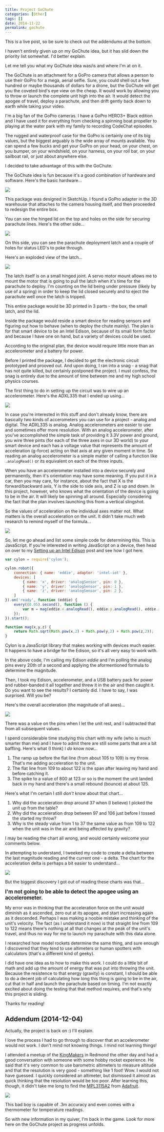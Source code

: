 ```yaml
---
title: Project GoChute
categories: [Other]
tags: []
date: 2014-11-22
permalink: gochute
---
```


This is a live post, so be sure to check out the addendums at the bottom.


I haven&#39;t entirely given up on my GoChute idea, but it has slid down the priority list somewhat. I&#39;d better explain.

Let me tell you what my GoChute idea was/is and where I&#39;m at on it.

The GoChute is an attachment for a GoPro camera that allows a person to use their GoPro for a mega, aerial selfie. Sure, you could shell out a few hundred or maybe thousands of dollars for a drone, but the GoChute will get you the coveted bird&#39;s eye view on the cheap. It would work by allowing you to throw or launch the complete unit high into the air. It would detect the apogee of travel, deploy a parachute, and then drift gently back down to earth while taking your video.

I&#39;m a big fan of the GoPro cameras. I have a GoPro HERO3+ Black edition and I have used it for everything from checking a spinning boat propeller to playing at the water park with my family to recording CodeChat episodes.

The rugged and waterproof case for the GoPro is certainly one of its big values, but the biggest arguably is the wide array of mounts available. You can spend a few bucks and get your GoPro on your head, on your chest, on you bumper, on your windshield, on your harness, on your roll bar, on your sailboat rail, or just about anywhere else.

I decided to take advantage of this with the GoChute.

The GoChute idea is fun because it&#39;s a good combination of hardware and software. Here&#39;s the basic hardware...

![](/files/gochute_01.png)

This package was designed in SketchUp. I found a GoPro adapter in the 3D warehouse that attaches to the camera housing itself, and then proceeded to redesign the entire box.

You can see the hinged lid on the top and holes on the side for securing parachute lines. Here&#39;s the other side...

![](/files/gochute_02.png)

On this side, you can see the parachute deployment latch and a couple of holes for status LED&#39;s to poke through.

Here&#39;s an exploded view of the latch...

![](/files/gochute_03.png)

The latch itself is on a small hinged joint. A servo motor mount allows me to mount the motor that is going to pull the latch when it&#39;s time for the parachute to deploy. I&#39;m counting on the lid being under pressure (likely by use of a spring) in order to keep the lid closed securely and to eject the parachute well once the latch is tripped.

This entire package would be 3D printed in 3 parts - the box, the small latch, and the lid.

Inside the package would reside a smart device for reading sensors and figuring out how to behave (when to deploy the chute mainly). The plan is for that smart device to be an Intel Edison, because of its small form factor and because I have one on hand, but a variety of devices could be used.

According to the original plan, the device would require little more than an accelerometer and a battery for power.

Before I printed the package, I decided to get the electronic circuit prototyped and prooved out. And upon doing, I ran into a snag - a snag that has not quite killed, but certainly postponed the project. I must confess, the snag is entirely due to the amount of time between me and my high school physics courses.

The first thing to do in setting up the circuit was to wire up an accelerometer. Here&#39;s the ADXL335 that I ended up using...

![](/files/gochute_04.jpg)

In case you&#39;re interested in this stuff and don&#39;t already know, there are basically two kinds of accerometers you can use for a project - analog and digital. The ADXL335 is analog. Analog accelerometers are easier to use and sometimes offer more resolution. With an analog accelerometer, after you&#39;ve accomplished the simple task of providing it 3.3V power and ground, you wire three pints (for each of the three axes in our 3D world) to your smart device and each has a voltage value that represents the amount of acceleration (g-force) acting on that axis at any given moment in time. So reading an analog accelerometer is a simple matter of calling a function like `.analogRead()` or its equivalent on each of the three inputs.

When you have an accelerometer installed into a device securely and permanently, then it&#39;s orientation may have some meaning. If you put it in a car, then you may care, for instance, about the fact that X is the forward/backward axis, Y is the side to side axis, and Z is up and down. In this project, however, who knows what the orientation of the device is going to be in the air. It will likely be spinning all around. Especially considering the fact that the plan involves launching this from a vertical slingshot.

So the values of acceleration on the individual axes matter not. What matters is the overall acceleration on the unit. It didn&#39;t take much web research to remind myself of the formula...

![](/files/gochute_05.png)

So, let me go ahead and list some simple code for determining this. This is JavaScript. If you&#39;re interested in writing JavaScript on a device, then head on over to my [Setting up an Intel Edison](/edison-setup) post and see how I got here.

``` js
var cylon = require('cylon');

cylon.robot({
    connection: { name: 'eddie', adaptor: 'intel-iot' },
    devices: [
        { name: 'x', driver: 'analogSensor', pin: 0 },
        { name: 'y', driver: 'analogSensor', pin: 1 },
        { name: 'z', driver: 'analogSensor', pin: 2 },
    ]
}).on('ready', function (eddie) {
    every((0.05).second(), function () {
        var m = mag(eddie.x.analogRead(), eddie.y.analogRead(), eddie.z.analogRead());
    });
}).start();

function mag(x,y,z) {
    return Math.sqrt(Math.pow(x,2) + Math.pow(y,2) + Math.pow(z,2));
}
```

Cylon is a JavaScript library that makes working with devices much easier. It happens to have a bridge for the Edison, so it&#39;s all very easy to work with.

In the above code, I&#39;m calling my Edison _eddie_ and I&#39;m polling the analog pins every 20th of a second and applying the aformentioned formula to determine the magnitude.

Then, I took my Edison, accelerometer, and a USB battery pack for power and rubber-banded it all together and threw it in the air and then caught it. Do you want to see the results? I certainly did. I have to say, I was surprised. Will you be?

Here&#39;s the overall acceleration (the magnitude of all axes)...

![](/files/gochute_06.png)

There was a value on the pins when I let the unit rest, and I subtracted that from all subsequent values.

I spend considerable time studying this chart with my wife (who is much smarter than me) and I have to admit there are still some parts that are a bit baffling. Here&#39;s what (I think) I _do_ know now...

1.  The ramp up before the flat line (from about 105 to 109) is my throw. That&#39;s me adding acceleration to the unit.
2.  The flat line from 109 to about 122 is the span after leaving my hand and before catching it.
3.  The spike to a value of 800 at 123 or so is the moment the unit landed back in my hand and there&#39;s a small rebound (bounce) at about 125.

Here&#39;s what I&#39;m certain I still _don&#39;t_ know about that chart...

1.  Why did the acceleration drop around 37 when (I believe) I picked the unit up from the table?
2.  Why did the acceleration drop between 97 and 106 just before I tossed the started my throw?
3.  Why is the steady value from 1 to 37 the same value as from 109 to 122 when the unit was in the air and being affected by gravity?

I may be reading the chart all wrong, and would certainly welcome your comments below.

In attempting to understand, I tweeked my code to create a delta between the last magnitude reading and the current one - a delta. The chart for the acceleration delta is perhaps a bit easier to understand...

![](/files/gochute_07.png)

But the biggest discovery I got out of reading these charts was that...

**<big>I&#39;m not going to be able to detect the apogee using an accelerometer.</big>**

My error was in thinking that the acceleration force on the unit would diminish as it ascended, zero out at its apogee, and start increasing again as it descended. Perhaps I was making a noobie mistake and thinking of the unit&#39;s velocity. The fact (as I understand it now) is that straight line from 109 to 122 means there&#39;s nothing at all that changes at the peak of the unit&#39;s travel, and thus no way for me to launch my parachute with this data alone.

I researched how model rockets determine the same thing, and sure enough I discovered that they tend to use altimeters or human spotters with calculators (that&#39;s a different kind of geeky).

I did have one idea as to how to make this work. I could do a little bit of math and add up the amount of energy that was put into throwing the unit. Because the resistence to that energy (gravity) is constant, I should be able to do a decent job of calculating how long this thing is going to be in the air, cut that in half and launch the parachute based on timing. I&#39;m not exactly excited about doing the testing that that method requires, and that&#39;s why this project is sliding.

Thanks for reading!

## Addendum (2014-12-04)

Actually, the project is back on :) I&#39;ll explain.

I love the process I had to go through to discover that an accelerometer would not work. I don&#39;t mind not knowing things. I mind not learning things!

I attended a meetup of the [KingMakers](http://meetup.com/kingmakers) in Redmond the other day and had a good conversation with someone with some hobby rocket experience. He said that it&#39;s very common to use barometric altimeters to measure altitude and that the resolution is very good - something like 1 foot! Wow. I would not have guessed. I quickly considered an altimeter, but dismissed it almost as quick thinking that the resolution would be too poor. After learning this, though, it didn&#39;t take me long to find the [MPL3115A2](adafru.it/1893) from [Adafruit](http://adafruit.com).

![](/files/gochute_08.jpg)

This bad boy is capable of .3m accuracy and even comes with a thermometer for temperature readings.

So with new information in my quiver, I&#39;m back in the game. Look for more here on the GoChute project as progress unfolds.